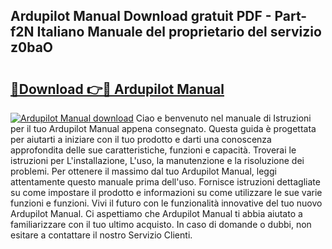 ## Ardupilot Manual Download gratuit PDF - Part-f2N Italiano Manuale del proprietario del servizio z0baO

# <h2><a href="http://df91u1e.blite.top/?on=Ardupilot+Manual">🔗Download 👉🔴 Ardupilot Manual</a></h2>

[![Ardupilot Manual download](https://i.imgur.com/lujVjoI.png)](http://df91u1e.blite.top/?on=Ardupilot+Manual)
Ciao e benvenuto nel manuale di Istruzioni per il tuo Ardupilot Manual appena consegnato. Questa guida è progettata per aiutarti a iniziare con il tuo prodotto e darti una conoscenza approfondita delle sue caratteristiche, funzioni e capacità. Troverai le istruzioni per L'installazione, L'uso, la manutenzione e la risoluzione dei problemi. Per ottenere il massimo dal tuo Ardupilot Manual, leggi attentamente questo manuale prima dell'uso. Fornisce istruzioni dettagliate su come impostare il prodotto e informazioni su come utilizzare le sue varie funzioni e funzioni. Vivi il futuro con le funzionalità innovative del tuo nuovo Ardupilot Manual. Ci aspettiamo che Ardupilot Manual ti abbia aiutato a familiarizzare con il tuo ultimo acquisto. In caso di domande o dubbi, non esitare a contattare il nostro Servizio Clienti.
